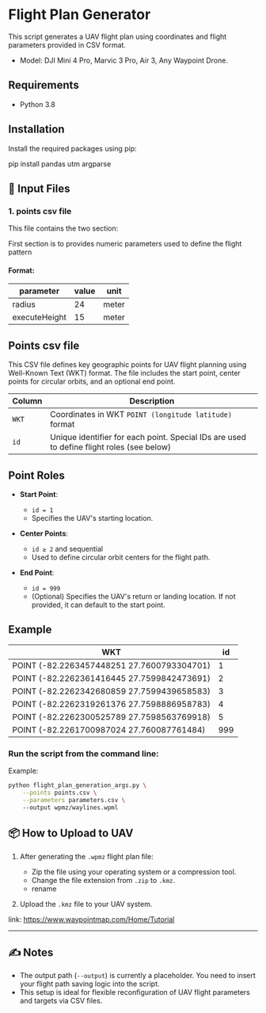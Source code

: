 
# Flight Plan Generator

This script generates a UAV flight plan using coordinates and flight parameters provided in CSV format.
- Model: DJI Mini 4 Pro, Marvic 3 Pro, Air 3, Any Waypoint Drone. 

## Requirements

- Python 3.8

## Installation

Install the required packages using pip:


pip install pandas utm argparse


## 📄 Input Files

### 1. points csv file

This file contains the two section:

First section is to provides numeric parameters used to define the flight pattern

#### Format:
| parameter           | value |  unit  |
|---------------------|-------|--------|
| radius              | 24    |  meter |
| executeHeight       | 15    |  meter |

## Points csv file

This CSV file defines key geographic points for UAV flight planning using Well-Known Text (WKT) format. The file includes the start point, center points for circular orbits, and an optional end point.


| Column | Description |
|--------|-------------|
| `WKT`  | Coordinates in WKT `POINT (longitude latitude)` format |
| `id`   | Unique identifier for each point. Special IDs are used to define flight roles (see below) |

## Point Roles

- **Start Point**:  
  - `id = 1`  
  - Specifies the UAV's starting location.

- **Center Points**:  
  - `id ≥ 2` and sequential  
  - Used to define circular orbit centers for the flight path.

- **End Point**:  
  - `id = 999`  
  - (Optional) Specifies the UAV's return or landing location. If not provided, it can default to the start point.

## Example

|WKT|id|
|------------------------------------------|---|
|POINT (-82.2263457448251 27.7600793304701)| 1 |
|POINT (-82.2262361416445 27.7599842473691)| 2 |
|POINT (-82.2262342680859 27.7599439658583)| 3 |
|POINT (-82.2262319261376 27.7598886958783)| 4 |
|POINT (-82.2262300525789 27.7598563769918)| 5 |
|POINT (-82.2261700987024 27.760087761484)|999|


### Run the script from the command line:

Example:

```bash
python flight_plan_generation_args.py \
    --points points.csv \
    --parameters parameters.csv \  
    --output wpmz/waylines.wpml
```
## 📦 How to Upload to UAV

1. After generating the `.wpmz` flight plan file:
   - Zip the file using your operating system or a compression tool.
   - Change the file extension from `.zip` to `.kmz`.
   - rename

2. Upload the `.kmz` file to your UAV system.

link: https://www.waypointmap.com/Home/Tutorial

---

## ✍️ Notes

- The output path (`--output`) is currently a placeholder. You need to insert your flight path saving logic into the script.
- This setup is ideal for flexible reconfiguration of UAV flight parameters and targets via CSV files.

